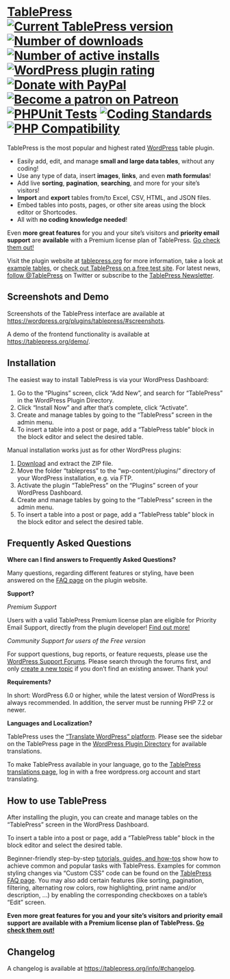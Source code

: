 # [TablePress](https://tablepress.org/) [![Current TablePress version](https://img.shields.io/wordpress/plugin/v/tablepress.svg)](https://wordpress.org/plugins/tablepress/) [![Number of downloads](https://img.shields.io/wordpress/plugin/dt/tablepress.svg)](https://wordpress.org/plugins/tablepress/advanced/) [![Number of active installs](https://img.shields.io/wordpress/plugin/installs/tablepress.svg)](https://wordpress.org/plugins/tablepress/advanced/) [![WordPress plugin rating](https://img.shields.io/wordpress/plugin/r/tablepress.svg)](https://wordpress.org/plugins/tablepress/#reviews) [![Donate with PayPal](https://img.shields.io/badge/PayPal-Donate-yellow.svg)](https://www.paypal.me/TobiasBg) [![Become a patron on Patreon](https://img.shields.io/badge/patreon-Sponsor-ff5441)](https://www.patreon.com/TobiasBg) [![PHPUnit Tests](https://github.com/TablePress/TablePress/actions/workflows/phpunit-tests.yml/badge.svg)](https://github.com/TablePress/TablePress/actions/workflows/phpunit-tests.yml) [![Coding Standards](https://github.com/TablePress/TablePress/actions/workflows/coding-standards.yml/badge.svg)](https://github.com/TablePress/TablePress/actions/workflows/coding-standards.yml) [![PHP Compatibility](https://github.com/TablePress/TablePress/actions/workflows/php-compatibility.yml/badge.svg)](https://github.com/TablePress/TablePress/actions/workflows/php-compatibility.yml)

TablePress is the most popular and highest rated [WordPress](https://wordpress.org/) table plugin.

* Easily add, edit, and manage **small and large data tables**, without any coding!
* Use any type of data, insert **images**, **links**, and even **math formulas**!
* Add live **sorting**, **pagination**, **searching**, and more for your site’s visitors!
* **Import** and **export** tables from/to Excel, CSV, HTML, and JSON files.
* Embed tables into posts, pages, or other site areas using the block editor or Shortcodes.
* All with **no coding knowledge needed**!

Even **more great features** for you and your site’s visitors and **priority email support** are **available** with a Premium license plan of TablePress. [Go check them out!](https://tablepress.org/premium/)

Visit the plugin website at [tablepress.org](https://tablepress.org/) for more information, take a look at [example tables](https://tablepress.org/demo/), or [check out TablePress on a free test site](https://tablepress.org/demo/#try). For latest news, [follow @TablePress](https://twitter.com/TablePress) on Twitter or subscribe to the [TablePress Newsletter](https://tablepress.org/#newsletter).

## Screenshots and Demo

Screenshots of the TablePress interface are available at https://wordpress.org/plugins/tablepress/#screenshots.

A demo of the frontend functionality is available at https://tablepress.org/demo/.

## Installation

The easiest way to install TablePress is via your WordPress Dashboard:

1. Go to the “Plugins” screen, click “Add New”, and search for “TablePress” in the WordPress Plugin Directory.
1. Click “Install Now” and after that’s complete, click “Activate”.
1. Create and manage tables by going to the “TablePress” screen in the admin menu.
1. To insert a table into a post or page, add a “TablePress table” block in the block editor and select the desired table.

Manual installation works just as for other WordPress plugins:

1. [Download](https://downloads.wordpress.org/plugin/tablepress.latest-stable.zip) and extract the ZIP file.
1. Move the folder “tablepress” to the “wp-content/plugins/” directory of your WordPress installation, e.g. via FTP.
1. Activate the plugin “TablePress” on the “Plugins” screen of your WordPress Dashboard.
1. Create and manage tables by going to the “TablePress” screen in the admin menu.
1. To insert a table into a post or page, add a “TablePress table” block in the block editor and select the desired table.

## Frequently Asked Questions

**Where can I find answers to Frequently Asked Questions?**

Many questions, regarding different features or styling, have been answered on the [FAQ page](https://tablepress.org/faq/) on the plugin website.

**Support?**

*Premium Support*

Users with a valid TablePress Premium license plan are eligible for Priority Email Support, directly from the plugin developer! [Find out more!](https://tablepress.org/premium/)

*Community Support for users of the Free version*

For support questions, bug reports, or feature requests, please use the [WordPress Support Forums](https://wordpress.org/support/plugin/tablepress/). Please search through the forums first, and only [create a new topic](https://wordpress.org/support/plugin/tablepress/#new-post) if you don’t find an existing answer. Thank you!

**Requirements?**

In short: WordPress 6.0 or higher, while the latest version of WordPress is always recommended. In addition, the server must be running PHP 7.2 or newer.

**Languages and Localization?**

TablePress uses the [“Translate WordPress” platform](https://translate.wordpress.org/). Please see the sidebar on the TablePress page in the [WordPress Plugin Directory](https://wordpress.org/plugins/tablepress/) for available translations.

To make TablePress available in your language, go to the [TablePress translations page](https://translate.wordpress.org/projects/wp-plugins/tablepress/), log in with a free wordpress.org account and start translating.

## How to use TablePress

After installing the plugin, you can create and manage tables on the “TablePress” screen in the WordPress Dashboard.

To insert a table into a post or page, add a “TablePress table” block in the block editor and select the desired table.

Beginner-friendly step-by-step [tutorials, guides, and how-tos](https://tablepress.org/tutorials/) show how to achieve common and popular tasks with TablePress.
Examples for common styling changes via “Custom CSS” code can be found on the [TablePress FAQ page](https://tablepress.org/faq/).
You may also add certain features (like sorting, pagination, filtering, alternating row colors, row highlighting, print name and/or description, ...) by enabling the corresponding checkboxes on a table’s “Edit” screen.

**Even more great features for you and your site’s visitors and priority email support are available with a Premium license plan of TablePress. [Go check them out!](https://tablepress.org/premium/)**

## Changelog

A changelog is available at https://tablepress.org/info/#changelog.
